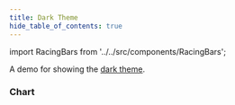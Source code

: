 ```yaml
---
title: Dark Theme
hide_table_of_contents: true
---
```


import RacingBars from '../../src/components/RacingBars';

A demo for showing the [dark theme](../documentation/options.md#theme).

<!--truncate-->

### Chart

<div className="gallery">
  <RacingBars
    dataUrl="/data/population.csv"
    dataType="csv"
    theme="dark"
  />
</div>
